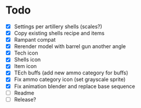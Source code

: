# Todo

- [x] Settings per artillery shells (scales?)
- [x] Copy existing shells recipe and items
- [x] Rampant compat
- [x] Rerender model with barrel gun another angle
- [x] Tech icon
- [x] Shells icon
- [x] Item icon
- [x] TEch buffs (add new ammo category for buffs)
- [x] Fix ammo category icon (set grayscale sprite)
- [x] Fix animation blender and replace base sequence
- [ ] Readme
- [ ] Release?
